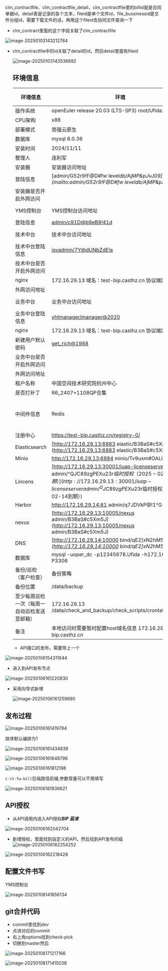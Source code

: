 clm_contractfile、clm_contractfile_detail，clm_contractfile里的billid就是合同单据id，detail表是记录的各个文本，fileid是单个文件id，file_bussinessid是文件分组id，需要下载文件的话，再用这个fileid去协同文件查询一下

- clm_contract里面的这个字段关联了clm_contractfile

![image-20250103143212784](https://raw.githubusercontent.com/xiechen274/ChenCsNote/images/images/image-20250103143212784.png)

- clm_contractfile中的id关联了detail的id，然后detail里面有fileid

  ![image-20250103143536892](https://raw.githubusercontent.com/xiechen274/ChenCsNote/images/images/image-20250103143536892.png)
  
  
  
  
  
  ## 环境信息
  
  | 环境信息                                     | 环境                                                         | 空间研究院 空间研究院测试环境                                |      |
  | -------------------------------------------- | ------------------------------------------------------------ | ------------------------------------------------------------ | :--: |
  | 操作系统                                     | openEuler release 20.03 (LTS-SP3) root/Ufida.123456          |                                                              |      |
  | CPU架构                                      | x86                                                          |                                                              |      |
  | 部署模式                                     | 简强云原生                                                   |                                                              |      |
  | 数据库                                       | mysql 8.0.36                                                 |                                                              |      |
  | 安装时间                                     | 2024/11/11                                                   |                                                              |      |
  | 整理人                                       | 连利军                                                       |                                                              |      |
  | 安装器                                       | 安装器访问地址                                               | http://172.16.29.13:8080/                                    |      |
  | 登陆信息                                     | [admin/G52r9!F@D#fw  leveldb/Aj*MP&pJvJ09](mailto:admin/G52r9!F@D#fw   leveldb/Aj*MP&pJvJ09) |                                                              |      |
  | 安装器是否开启外网访问                       |                                                              |                                                              |      |
  | YMS控制台                                    | YMS控制台访问地址                                            | https://test-bip.casthz.cn/confcenter/                       |      |
  | 登陆信息                                     | [admin/c91D@b9eB9!41d](mailto:admin/c91D@b9eB9!41d)          |                                                              |      |
  | 技术中台                                     | 技术中台访问地址                                             | [https://test-bip.casthz.cn](https://test-bip.casthz.cn/)    |      |
  | 技术中台登陆信息                             | [isvadmin/7Y@dUNbZdE!e](mailto:isvadmin/7Y@dUNbZdE!e)        |                                                              |      |
  | 技术中台是否开启外网访问                     |                                                              |                                                              |      |
  | nginx                                        | 172.16.29.13 域名：test-bip.casthz.cn 协议端口：443 80       |                                                              |      |
  | 外网访问地址                                 |                                                              |                                                              |      |
  | 业务中台                                     | 业务中台访问地址                                             | [https://test-bip.casthz.cn](https://test-bip.casthz.cn/)    |      |
  | 业务中台登陆信息                             | [yhtmanager/manager@2020](mailto:yhtmanager/manager@2020)    |                                                              |      |
  | nginx                                        | 172.16.29.13 域名：test-bip.casthz.cn 协议端口：443 80       |                                                              |      |
  | 新建用户默认密码                             | [get_rich@1988](mailto:get_rich@1988)                        |                                                              |      |
  | 业务中台是否开启外网访问                     |                                                              |                                                              |      |
  | 外网访问地址                                 |                                                              |                                                              |      |
  | 租户名称                                     | 中国空间技术研究院杭州中心                                   |                                                              |      |
  | 是否打补丁                                   | R6_2407+1108QP合集                                           |                                                              |      |
  | 中间件信息                                   | Redis                                                        | cd /data/iuap/middleware/redis-6898/bin ./redis-cli -h 172.16.29.13 -p 6898 -a B3BaS#c5Xm5J |      |
  | 注册中心                                     | https://test-bip.casthz.cn/registry-0/                       |                                                              |      |
  | Elasticsearch                                | [http://172.16.29.13:6883  elastic/B3BaS#c5Xm5J](http://172.16.29.13:6883   elastic/B3BaS#c5Xm5J) |                                                              |      |
  | Minio                                        | http://172.16.29.13:6884 minio/Tv9uxm#OALGo                  |                                                              |      |
  | Lincens                                      | [http://172.16.29.13:30001/iuap-licenseserver admin/^QJC89zgPEXu2$3r 临时授权（2025-02-14到期）](http://172.16.29.13:30001/iuap-licenseserveradmin/^QJC89zgPEXu2$3r临时授权（2025-02-14到期）) |                                                              |      |
  | Harbor                                       | http://172.16.29.14:81  admin/q7JDVkP@!1^G                   |                                                              |      |
  | nexus                                        | [http://172.16.29.13:10005/nexus  admin/B3BaS#c5Xm5J](http://172.16.29.13:10005/nexus   admin/B3BaS#c5Xm5J) |                                                              |      |
  | DNS                                          | [http://172.16.29.14:10000  bind/qE2\]xN2*hM5+](http://172.16.29.14:10000   bind/qE2]xN2*hM5+) |                                                              |      |
  | 数据库                                       | mysql -uoper_dc -p12345678.Ufida -h172.16.29.15 -P3306       |                                                              |      |
  | 备份/巡检（客户检查）                        | 备份策略                                                     | 数据库每天备份                                               |      |
  | 备份位置                                     | /data/backup                                                 |                                                              |      |
  | 至少每周巡检一次（每周一自动巡检发送至邮箱） | 172.16.29.13 /data/check_and_backup/check_scripts/crontab_check.sh |                                                              |      |
  | 备注                                         | 本地访问时需要暂时配置host域名信息   172.16.29.13 test-bip.casthz.cn |                                                              |      |
  
  - API接口的发布，需要带上一个

![image-20250106154311644](https://raw.githubusercontent.com/xiechen274/ChenCsNote/images/images/image-20250106154311644.png)

- 进入到API发布节点

![image-20250106161220830](https://raw.githubusercontent.com/xiechen274/ChenCsNote/images/images/image-20250106161220830.png)

- 采用向导式新增

  ![image-20250106161259690](https://raw.githubusercontent.com/xiechen274/ChenCsNote/images/images/image-20250106161259690.png)

## 发布过程

![image-20250106161419794](https://raw.githubusercontent.com/xiechen274/ChenCsNote/images/images/image-20250106161419794.png)

排序默认编排为1

![image-20250106161434839](https://raw.githubusercontent.com/xiechen274/ChenCsNote/images/images/image-20250106161434839.png)

![image-20250106161648796](https://raw.githubusercontent.com/xiechen274/ChenCsNote/images/images/image-20250106161648796.png)

![image-20250106161812198](https://raw.githubusercontent.com/xiechen274/ChenCsNote/images/images/image-20250106161812198.png)

`c-ct-fw-bill`后端路径前缀,参数常量可以不用填写

![image-20250106161936621](https://raw.githubusercontent.com/xiechen274/ChenCsNote/images/images/image-20250106161936621.png)

## API授权

- 从API调用内进入API授权***BIP 蓝凌***

![image-20250106162042704](https://raw.githubusercontent.com/xiechen274/ChenCsNote/images/images/image-20250106162042704.png)

- 新增授权，里面找到自定义的API，然后找到API发布的级![image-20250106162254252](https://raw.githubusercontent.com/xiechen274/ChenCsNote/images/images/image-20250106162254252.png)

![image-20250106162218428](https://raw.githubusercontent.com/xiechen274/ChenCsNote/images/images/image-20250106162218428.png)





## 配置文件书写

YMS控制台

![image-20250108141856134](https://raw.githubusercontent.com/xiechen274/ChenCsNote/images/images/image-20250108141856134.png)

## git合并代码

- commit里找到dev
- 点进对应的commit
- 右上角options找到check-pick
- 切换到master然后

![image-20250108171217166](https://raw.githubusercontent.com/xiechen274/ChenCsNote/images/images/image-20250108171217166.png)

![image-20250108171415038](https://raw.githubusercontent.com/xiechen274/ChenCsNote/images/images/image-20250108171415038.png)

